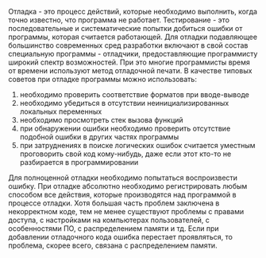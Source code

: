 Отладка - это процесс действий, которые необходимо выполнить, когда точно известно, что программа не работает.
Тестирование - это последовательные и систематические попытки добиться ошибки от программы, которая считается работающей.
Для отладки подавляющее большинство современных сред разработки включают в свой состав специальную программы - отладчики, предоставляющие программисту широкий спектр возможностей. При это многие программисты время от времени используют метод отладочной печати.
В качестве типовых советов при отладке программы можно использовать:
1. необходимо проверить соответствие форматов при вводе-выводе
2. необходимо убедиться в отсутствии неинициализированных локальных переменных
3. необходимо просмотреть стек вызова функций
4. при обнаружении ошибки необходимо проверить отсутствие подобной ошибки в других частях программы
5. при затруднениях в поиске логических ошибок считается уместным проговорить свой код кому-нибудь, даже если этот кто-то не разбирается в программировании

Для полноценной отладки необходимо попытаться воспроизвести ошибку. При отладке абсолютно необходимо регистрировать любым способом все действия, которые производятся над программой в процессе отладки.
Хотя большая часть проблем заключена в некорректном коде, тем не менее существуют проблемы с правами доступа, с настройками на компьютерах пользователей, с особенностями ПО, с распределением памяти и тд. 
Если при добавлении отладочного кода ошибка перестает проявляться, то проблема, скорее всего, связана с распределением памяти.